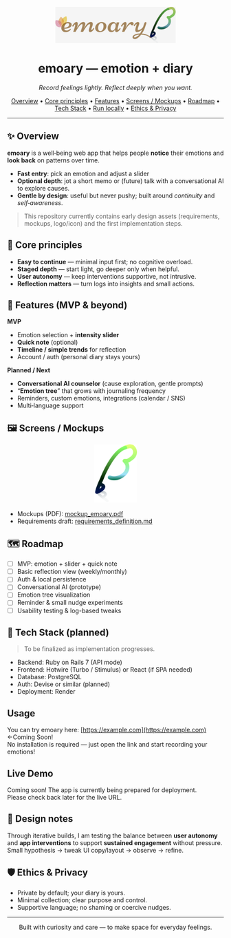 <p align="center">
  <img src="./app/assets/images/emoary_logo.png" alt="emoary logo" width="280"/>
</p>

<h1 align="center">emoary — emotion + diary</h1>
<p align="center">
  <em>Record feelings lightly. Reflect deeply when you want.</em>
</p>

<p align="center">
  <a href="#-overview">Overview</a> •
  <a href="#-core-principles">Core principles</a> •
  <a href="#-features-mvp--beyond">Features</a> •
  <a href="#-screens--mockups">Screens / Mockups</a> •
  <a href="#-roadmap">Roadmap</a> •
  <a href="#-tech-stack-planned">Tech Stack</a> •
  <a href="#-run-locally">Run locally</a> •
  <a href="#-ethics--privacy">Ethics & Privacy</a>
</p>

---

## ✨ Overview
**emoary** is a well‑being web app that helps people **notice** their emotions and **look back** on patterns over time.
- **Fast entry**: pick an emotion and adjust a slider
- **Optional depth**: jot a short memo or (future) talk with a conversational AI to explore causes.
- **Gentle by design**: useful but never pushy; built around *continuity* and *self‑awareness*.

> This repository currently contains early design assets (requirements, mockups, logo/icon) and the first implementation steps.

## 🧭 Core principles
- **Easy to continue** — minimal input first; no cognitive overload.
- **Staged depth** — start light, go deeper only when helpful.
- **User autonomy** — keep interventions supportive, not intrusive.
- **Reflection matters** — turn logs into insights and small actions.

## 🧩 Features (MVP & beyond)
**MVP**
- Emotion selection + **intensity slider**
- **Quick note** (optional)
- **Timeline / simple trends** for reflection
- Account / auth (personal diary stays yours)

**Planned / Next**
- **Conversational AI counselor** (cause exploration, gentle prompts)
- “**Emotion tree**” that grows with journaling frequency
- Reminders, custom emotions, integrations (calendar / SNS)
- Multi‑language support

## 🖼 Screens / Mockups
<p align="center">
  <img src="./app/assets/images/emoary_icon.png" alt="app icon" width="100"/>
</p>

- Mockups (PDF): [mockup_emoary.pdf](./docs/mockup_emoary.pdf)
- Requirements draft: [requirements_definition.md](./docs/requirements_definition.md)

## 🗺 Roadmap
- [ ] MVP: emotion + slider + quick note
- [ ] Basic reflection view (weekly/monthly)
- [ ] Auth & local persistence
- [ ] Conversational AI (prototype)
- [ ] Emotion tree visualization
- [ ] Reminder & small nudge experiments
- [ ] Usability testing & log-based tweaks

## 🧱 Tech Stack (planned)
> To be finalized as implementation progresses.
- Backend: Ruby on Rails 7 (API mode)
- Frontend: Hotwire (Turbo / Stimulus) or React (if SPA needed)
- Database: PostgreSQL
- Auth: Devise or similar (planned)
- Deployment: Render 

## Usage
You can try emoary here: [https://example.com](https://example.com)  ←Coming Soon!  
No installation is required — just open the link and start recording your emotions!

## Live Demo
Coming soon! The app is currently being prepared for deployment.  
Please check back later for the live URL.



## 🧪 Design notes
Through iterative builds, I am testing the balance between **user autonomy** and **app interventions** to support
**sustained engagement** without pressure. Small hypothesis → tweak UI copy/layout → observe → refine.

## 🛡 Ethics & Privacy
- Private by default; your diary is yours.
- Minimal collection; clear purpose and control.
- Supportive language; no shaming or coercive nudges.

---

<p align="center">
  Built with curiosity and care — to make space for everyday feelings.
</p>
